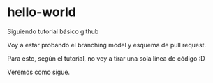 # hello-world
Siguiendo tutorial básico github

Voy a estar probando el branching model y esquema de pull request.

Para esto, según el tutorial, no voy a tirar una sola linea de código :D

Veremos como sigue.
